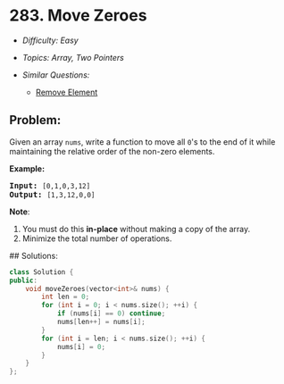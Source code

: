 # 283. Move Zeroes

* *Difficulty: Easy*

* *Topics: Array, Two Pointers*

* *Similar Questions:*

  * [Remove Element](remove-element.md)

## Problem:

<p>Given an array <code>nums</code>, write a function to move all <code>0</code>&#39;s to the end of it while maintaining the relative order of the non-zero elements.</p>

<p><b>Example:</b></p>

<pre>
<b>Input:</b> <code>[0,1,0,3,12]</code>
<b>Output:</b> <code>[1,3,12,0,0]</code></pre>

<p><b>Note</b>:</p>

<ol>
	<li>You must do this <b>in-place</b> without making a copy of the array.</li>
	<li>Minimize the total number of operations.</li>
</ol>
## Solutions:

```c++
class Solution {
public:
    void moveZeroes(vector<int>& nums) {
        int len = 0;
        for (int i = 0; i < nums.size(); ++i) {
            if (nums[i] == 0) continue;
            nums[len++] = nums[i];
        }
        for (int i = len; i < nums.size(); ++i) {
            nums[i] = 0;
        }
    }
};
```
